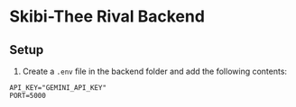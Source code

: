 # Skibi-Thee Rival Backend

## Setup
1. Create a `.env` file in the backend folder and add the following contents:
```
API_KEY="GEMINI_API_KEY"
PORT=5000
```